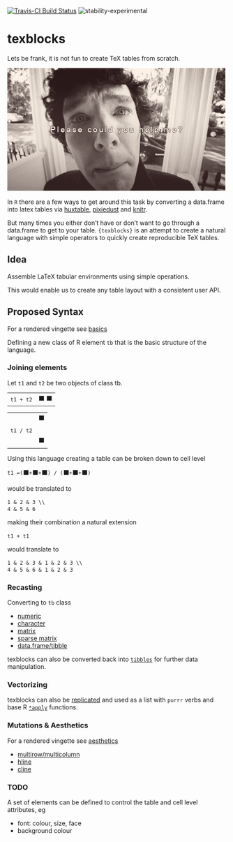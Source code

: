 
<!-- README.md is generated from README.Rmd. Please edit that file -->

[![Travis-CI Build
Status](https://travis-ci.org/metrumresearchgroup/texblocks.svg?branch=master)](https://travis-ci.org/metrumresearchgroup/texblocks)
![stability-experimental](https://img.shields.io/badge/stability-experimental-orange.svg)

# texblocks

Lets be frank, it is not fun to create TeX tables from scratch.

![](tools/README/readme.gif)

In `R` there are a few ways to get around this task by converting a
data.frame into latex tables via
[huxtable](https://github.com/hughjonesd/huxtable),
[pixiedust](https://github.com/nutterb/pixiedust) and
[knitr](https://github.com/yihui/knitr).

But many times you either don’t have or don’t want to go through a
data.frame to get to your table. `{texblocks}` is an attempt to create a
natural language with simple operators to quickly create reproducible
TeX tables.

## Idea

Assemble LaTeX tabular environments using simple operations.

This would enable us to create any table layout with a consistent user
API.

## Proposed Syntax

For a rendered vingette see
[basics](https://metrumresearchgroup.github.io/texblocks/articles/basics.html)

Defining a new class of R element `tb` that is the basic structure of
the language.

### Joining elements

Let `t1` and `t2` be two objects of class tb.

|           |     |
| :-------: | :-: |
| `t1 + t2` | ⬛ ⬛ |

|           |   |
| :-------: | :-: |
|           | ⬛ |
| `t1 / t2` |   |
|           | ⬛ |

Using this language creating a table can be broken down to cell level

`t1 =(`⬛`+`⬛`+`⬛`) / (`⬛`+`⬛`+`⬛`)`

would be translated to

    1 & 2 & 3 \\
    4 & 5 & 6

making their combination a natural extension

`t1 + t1`

would translate to

    1 & 2 & 3 & 1 & 2 & 3 \\
    4 & 5 & 6 & 1 & 2 & 3

### Recasting

Converting to `tb`
    class

  - [numeric](https://metrumresearchgroup.github.io/texblocks/articles/basics.html#single-blocks)
  - [character](https://metrumresearchgroup.github.io/texblocks/articles/basics.html#single-blocks)
  - [matrix](https://metrumresearchgroup.github.io/texblocks/articles/basics.html#matrix)
  - [sparse
    matrix](https://metrumresearchgroup.github.io/texblocks/articles/basics.html#sparse-matrix)
  - [data.frame/tibble](https://metrumresearchgroup.github.io/texblocks/articles/basics.html#data-frame)

texblocks can also be converted back into
[`tibbles`](https://metrumresearchgroup.github.io/texblocks/articles/basics.html#as-data-frame)
for further data manipulation.

### Vectorizing

texblocks can also be
[replicated](https://metrumresearchgroup.github.io/texblocks/articles/basics.html#replicate)
and used as a list with `purrr` verbs and base R
[`*apply`](https://metrumresearchgroup.github.io/texblocks/articles/basics.html#list)
functions.

### Mutations & Aesthetics

For a rendered vingette see
[aesthetics](https://metrumresearchgroup.github.io/texblocks/articles/aesthetics.html)

  - [multirow/multicolumn](https://metrumresearchgroup.github.io/texblocks/articles/aesthetics.html#multicolmultirow)
  - [hline](https://metrumresearchgroup.github.io/texblocks/articles/aesthetics.html#hline)
  - [cline](https://metrumresearchgroup.github.io/texblocks/articles/aesthetics.html#cline)

### TODO

A set of elements can be defined to control the table and cell level
attributes, eg

  - font: colour, size, face
  - background colour
